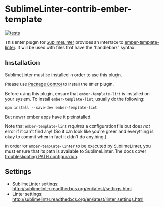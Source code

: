 SublimeLinter-contrib-ember-template
====================================

[![tests](https://github.com/kaste/SublimeLinter-contrib-ember-template/actions/workflows/ci.yml/badge.svg)](https://github.com/kaste/SublimeLinter-contrib-ember-template/actions/workflows/ci.yml)


This linter plugin for [SublimeLinter](https://github.com/SublimeLinter/SublimeLinter) provides an interface to [ember-template-linter](https://github.com/ember-template-lint/ember-template-lint). It will be used with files that have the “handlebars” syntax.

## Installation
SublimeLinter must be installed in order to use this plugin. 

Please use [Package Control](https://packagecontrol.io) to install the linter plugin.

Before using this plugin, ensure that `ember-template-lint` is installed on your system.
To install `ember-template-lint`, usually do the following:

```
npm install --save-dev ember-template-lint
```

But newer ember apps have it preinstalled.

Note that `ember-template-lint` *requires* a configuration file but does *not*
error if it can't find any!  (So it can look like you're green and everything
is okay to commit when in fact it didn't do anything.)


In order for `ember-template-linter` to be executed by SublimeLinter, you must ensure that its path is available to SublimeLinter. The docs cover [troubleshooting PATH configuration](http://sublimelinter.readthedocs.io/en/latest/troubleshooting.html#finding-a-linter-executable).

## Settings
- SublimeLinter settings: http://sublimelinter.readthedocs.org/en/latest/settings.html
- Linter settings: http://sublimelinter.readthedocs.org/en/latest/linter_settings.html
